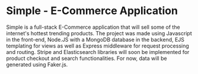 # Simple - E-Commerce Application

Simple is a full-stack E-Commerce application that will sell some of the internet's hottest trending products. The project was made using Javascript in the front-end, Node.JS with a MongoDB database in the backend, EJS templating for views as well as Express middleware for request processing and routing. Stripe and Elasticsearch libraries will soon be implemented for product checkout and search functionalities. For now, data will be generated using Faker.js.

